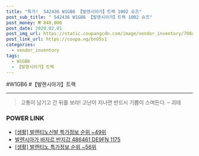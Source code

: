 ```yaml
--- 
title: "특가!  542436 W1GB6 【발렌시아가】트랙 1002 슈즈" 
post_sub_title: " 542436 W1GB6 【발렌시아가】트랙 1002 슈즈" 
post_money: ₩ 840,000 
post_date: 2020.02.01 
post_img_url: https://static.coupangcdn.com/image/vendor_inventory/708a/eb14ab53b61d55e8c25235b63308b67312724beae0da7ca79f7e95027dd2.jpg 
post_link_url: https://coupa.ng/bnO5s1 
categories: 
  - vendor_inventory 
tags: 
  - W1GB6 
  - 【발렌시아가】트랙 
--- 
```

  #W1GB6 #【발렌시아가】트랙 
<hr> 

> 고통이 남기고 간 뒤를 보라! 고난이 지나면 반드시 기쁨이 스며든다. – 괴테 


### POWER LINK

* <a href="https://blog.naver.com/sakai111/221782151693" target="_blank"> [생활] 발렌티노신발 특가정보 순위 ~49위</a>
* <a href="https://blog.naver.com/sakai111/221784662844" target="_blank">발렌시아가 바자르 반지갑 486461 DE9FN 1175</a>
* <a href="https://blog.naver.com/sakai111/221777244880" target="_blank"> [생활] 발렌티노 특가정보 순위 ~56위</a>
